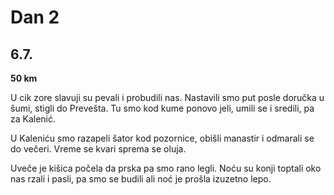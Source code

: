 # Dan 2

## 6.7.

**50 km**

U cik zore slavuji su pevali i probudili nas. Nastavili smo put posle doručka u šumi, stigli do Prevešta. Tu smo kod kume ponovo jeli, umili se i sredili, pa za Kalenić.

U Kaleniću smo razapeli šator kod pozornice, obišli manastir i odmarali se do večeri. Vreme se kvari sprema se oluja.

Uveče je kišica počela da prska pa smo rano legli. Noću su konji toptali oko nas rzali i pasli, pa smo se budili ali noć je prošla izuzetno lepo.
